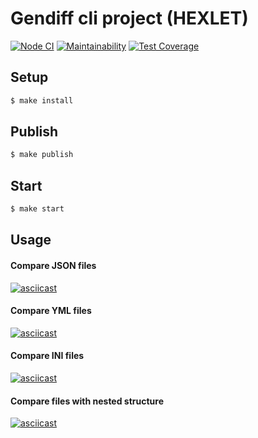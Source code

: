 # Gendiff cli project (HEXLET)

[![Node CI](https://github.com/YuliyaYakutsik/frontend-project-lvl2/workflows/CI/badge.svg)](https://github.com/YuliyaYakutsik/frontend-project-lvl2/actions)
[![Maintainability](https://api.codeclimate.com/v1/badges/8d09ac01aff3e2680303/maintainability)](https://codeclimate.com/github/YuliyaYakutsik/frontend-project-lvl2/maintainability)
[![Test Coverage](https://api.codeclimate.com/v1/badges/8d09ac01aff3e2680303/test_coverage)](https://codeclimate.com/github/YuliyaYakutsik/frontend-project-lvl2/test_coverage)

## Setup

```sh
$ make install
```

## Publish

```sh
$ make publish
```

## Start

```sh
$ make start
```

## Usage

#### Compare JSON files

[![asciicast](https://asciinema.org/a/GD2jppVoYLS5Yv8vUSmj9qGP0.svg)](https://asciinema.org/a/GD2jppVoYLS5Yv8vUSmj9qGP0)

#### Compare YML files

[![asciicast](https://asciinema.org/a/Jrm9x1VDHPodo6MlbRkGEYXGZ.svg)](https://asciinema.org/a/Jrm9x1VDHPodo6MlbRkGEYXGZ)

#### Compare INI files

[![asciicast](https://asciinema.org/a/6xaNKSWXx8BYXOxjRUGcM601s.svg)](https://asciinema.org/a/6xaNKSWXx8BYXOxjRUGcM601s)

#### Compare files with nested structure

[![asciicast](https://asciinema.org/a/qJNr4f9L8cEGPUzkd4sJScc1S.svg)](https://asciinema.org/a/qJNr4f9L8cEGPUzkd4sJScc1S)